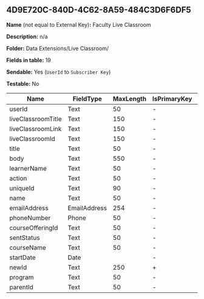 ## 4D9E720C-840D-4C62-8A59-484C3D6F6DF5

**Name** (not equal to External Key)**:** Faculty Live Classroom

**Description:** n/a

**Folder:** Data Extensions/Live Classroom/

**Fields in table:** 19

**Sendable:** Yes (`UserId` to `Subscriber Key`)

**Testable:** No

| Name | FieldType | MaxLength | IsPrimaryKey | IsNullable | DefaultValue |
| --- | --- | --- | --- | --- | --- |
| userId | Text | 50 | - | + |  |
| liveClassroomTitle | Text | 150 | - | + |  |
| liveClassroomLink | Text | 150 | - | + |  |
| liveClassroomId | Text | 150 | - | + |  |
| title | Text | 50 | - | + |  |
| body | Text | 550 | - | + |  |
| learnerName | Text | 50 | - | + |  |
| action | Text | 50 | - | + |  |
| uniqueId | Text | 90 | - | + |  |
| name | Text | 50 | - | + |  |
| emailAddress | EmailAddress | 254 | - | + |  |
| phoneNumber | Phone | 50 | - | + |  |
| courseOfferingId | Text | 50 | - | + |  |
| sentStatus | Text | 50 | - | + | False |
| courseName | Text | 50 | - | + |  |
| startDate | Date |  | - | + |  |
| newId | Text | 250 | + | - |  |
| program | Text | 50 | - | + |  |
| parentId | Text | 50 | - | + |  |

